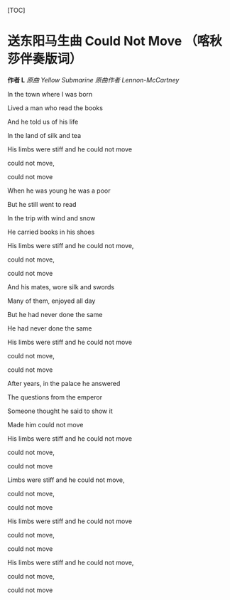 [TOC]

# 送东阳马生曲 Could Not Move （喀秋莎伴奏版词）

__作者 L__
_原曲 Yellow Submarine_
_原曲作者 Lennon-McCartney_

In the town where I was born

Lived a man who read the books

And he told us of his life

In the land of silk and tea

His limbs were stiff and he could not move

could not move,

could not move

When he was young he was a poor

But he still went to read

In the trip with wind and snow

He carried books in his shoes

His limbs were stiff and he could not move,

could not move,

could not move

And his mates, wore silk and swords

Many of them, enjoyed all day

But he had never done the same

He had never done the same

His limbs were stiff and he could not move

could not move,

could not move

After years, in the palace he answered

The questions from the emperor

Someone thought he said to show it

Made him could not move

His limbs were stiff and he could not move

could not move,

could not move

Limbs were stiff and he could not move,

could not move,

could not move

His limbs were stiff and he could not move

could not move,

could not move

His limbs were stiff and he could not move,

could not move,

could not move
